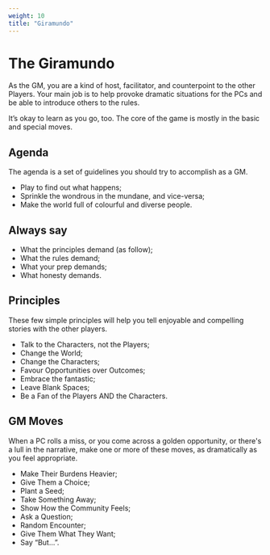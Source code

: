 ```yaml
---
weight: 10
title: "Giramundo"
---
```


# The Giramundo

As the GM, you are a kind of host, facilitator, and counterpoint to the other Players. Your main job is to help provoke dramatic situations for the PCs and be able to introduce others to the rules. 

It’s okay to learn as you go, too. The core of the game is mostly in the basic and special moves.

## Agenda

The agenda is a set of guidelines you should try to accomplish as a GM.

- Play to find out what happens;
- Sprinkle the wondrous in the mundane, and vice-versa;
- Make the world full of colourful and diverse people.

## Always say

- What the principles demand (as follow);
- What the rules demand;
- What your prep demands;
- What honesty demands.

## Principles

These few simple principles will help you tell enjoyable and compelling stories with the other players.

- Talk to the Characters, not the Players;
- Change the World;
- Change the Characters;
- Favour Opportunities over Outcomes;
- Embrace the fantastic;
- Leave Blank Spaces;
- Be a Fan of the Players AND the Characters.

## GM Moves

When a PC rolls a miss, or you come across a golden opportunity, or there's a lull in the narrative, make one or more of these moves, as dramatically as you feel appropriate.

- Make Their Burdens Heavier;
- Give Them a Choice;
- Plant a Seed;
- Take Something Away;
- Show How the Community Feels;
- Ask a Question;
- Random Encounter;
- Give Them What They Want;
- Say “But...”.